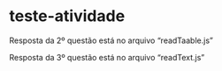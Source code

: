 # teste-atividade

Resposta da 2º questão está no arquivo “readTaable.js”

Resposta da 3º questão está no arquivo “readText.js”
